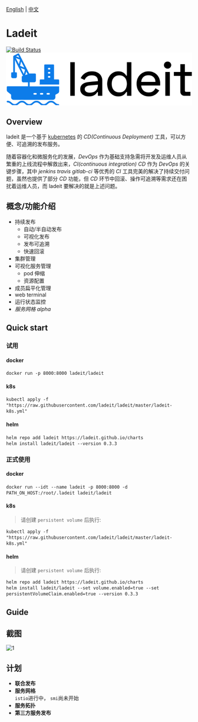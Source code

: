[English](./README.md) | [中文](./README_zh.md)

# Ladeit
[![Build Status](https://travis-ci.com/ladeit/ladeit.svg?branch=master)](https://travis-ci.com/github/ladeit/ladeit)
![ladeit logo](docs/images/ladeit-logo.svg)

## Overview
ladeit 是一个基于 [kubernetes](https://github.com/kubernetes/kubernetes) 的 _CD(Continuous Deployment)_ 工具，可以方便、可追溯的发布服务。

随着容器化和微服务化的发展，_DevOps_ 作为基础支持急需将开发及运维人员从繁重的上线流程中解救出来，_CI(continuous integration)_ _CD_ 作为 _DevOps_ 的关键步骤，其中 _jenkins_ _travis_ _gitlab-ci_ 等优秀的 _CI_ 工具完美的解决了持续交付问题，虽然也提供了部分 _CD_ 功能，但 _CD_ 环节中回滚、操作可追溯等需求还在困扰着运维人员，而 ladeit 要解决的就是上述问题。

## 概念/功能介绍
* 持续发布
  * 自动/半自动发布
  * 可视化发布
  * 发布可追溯
  * 快速回滚
* 集群管理
* 可视化服务管理
  * pod 伸缩
  * 资源配置
* 成员扁平化管理
* web terminal
* 运行状态监控
* *服务网格 alpha*

## Quick start

### 试用

#### docker
```
docker run -p 8000:8000 ladeit/ladeit
```
#### k8s
```
kubectl apply -f "https://raw.githubusercontent.com/ladeit/ladeit/master/ladeit-k8s.yml"
```
#### helm
``` 
helm repo add ladeit https://ladeit.github.io/charts
helm install ladeit/ladeit --version 0.3.3
```

### 正式使用

#### docker
```
docker run --idt --name ladeit -p 8000:8000 -d PATH_ON_HOST:/root/.ladeit ladeit/ladeit
```
#### k8s
> 请创建 `persistent volume` 后执行: 
```
kubectl apply -f "https://raw.githubusercontent.com/ladeit/ladeit/master/ladeit-k8s.yml"
```
#### helm
> 请创建 `persistent volume` 后执行: 
```
helm repo add ladeit https://ladeit.github.io/charts
helm install ladeit/ladeit --set volume.enabled=true --set persistentVolumeClaim.enabled=true --version 0.3.3
```

## Guide

## 截图
![1](https://www.docker.com/sites/default/files/d8/styles/role_icon/public/2020-01/DesktopAction%402.png?itok=fSjduwO7)

## 计划

-  **联合发布**
-  **服务网格**   
`istio`进行中， `smi`尚未开始
-  **服务拓扑**
-  **第三方服务发布**
